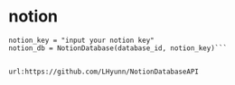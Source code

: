 # notion

```database_id = "input your database id"
notion_key = "input your notion key"
notion_db = NotionDatabase(database_id, notion_key)```


url:https://github.com/LHyunn/NotionDatabaseAPI
